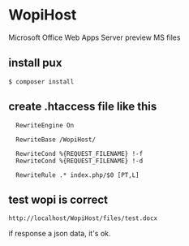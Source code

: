 WopiHost
========

Microsoft Office Web Apps Server preview MS files

## install pux
`` $ composer install ``

## create .htaccess file like this
```
  RewriteEngine On

  RewriteBase /WopiHost/

  RewriteCond %{REQUEST_FILENAME} !-f  
  RewriteCond %{REQUEST_FILENAME} !-d 

  RewriteRule .* index.php/$0 [PT,L] 
```

## test wopi is correct
`` http://localhost/WopiHost/files/test.docx `` 

if response a json data, it's ok.



